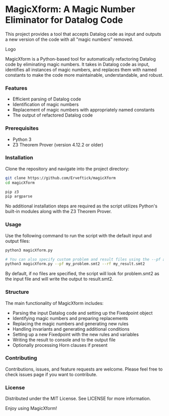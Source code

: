 # MagicXform: A Magic Number Eliminator for Datalog Code
This project provides a tool that accepts Datalog code as input and outputs a new version of the code with all "magic numbers" removed.

Logo

MagicXform is a Python-based tool for automatically refactoring Datalog code by eliminating magic numbers. It takes in Datalog code as input, identifies all instances of magic numbers, and replaces them with named constants to make the code more maintainable, understandable, and robust.

### Features
- Efficient parsing of Datalog code
- Identification of magic numbers
- Replacement of magic numbers with appropriately named constants
- The output of refactored Datalog code

### Prerequisites
- Python 3
- Z3 Theorem Prover (version 4.12.2 or older)

### Installation
Clone the repository and navigate into the project directory:

```bash
git clone https://github.com/Erveftick/magicXform
cd magicXform

pip z3
pip argparse
```

No additional installation steps are required as the script utilizes Python's built-in modules along with the Z3 Theorem Prover.

### Usage
Use the following command to run the script with the default input and output files:

```bash
python3 magicXform.py

# You can also specify custom problem and result files using the --pf and --rf parameters respectively:
python3 magicXform.py --pf my_problem.smt2 --rf my_result.smt2
```
By default, if no files are specified, the script will look for problem.smt2 as the input file and will write the output to result.smt2.

### Structure
The main functionality of MagicXform includes:

- Parsing the input Datalog code and setting up the Fixedpoint object
- Identifying magic numbers and preparing replacements
- Replacing the magic numbers and generating new rules
- Handling invariants and generating additional conditions
- Setting up a new Fixedpoint with the new rules and variables
- Writing the result to console and to the output file
- Optionally processing Horn clauses if present

### Contributing
Contributions, issues, and feature requests are welcome. Please feel free to check issues page if you want to contribute.

### License
Distributed under the MIT License. See LICENSE for more information.

Enjoy using MagicXform!
